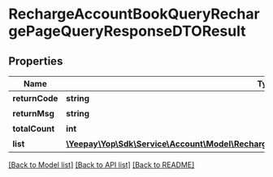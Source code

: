 # RechargeAccountBookQueryRechargePageQueryResponseDTOResult

## Properties
Name | Type | Description | Notes
------------ | ------------- | ------------- | -------------
**returnCode** | **string** | 返回码 | [optional] 
**returnMsg** | **string** | 返回描述 | [optional] 
**totalCount** | **int** | 总笔数 | [optional] 
**list** | [**\Yeepay\Yop\Sdk\Service\Account\Model\RechargeAccountBookQueryRechargeOrderApiDtoResult[]**](RechargeAccountBookQueryRechargeOrderApiDtoResult.md) | 列表 | [optional] 

[[Back to Model list]](../README.md#documentation-for-models) [[Back to API list]](../README.md#documentation-for-api-endpoints) [[Back to README]](../README.md)


